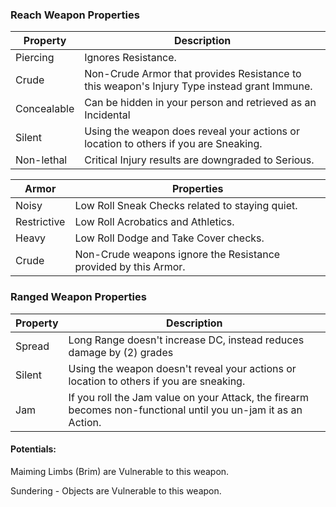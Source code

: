 ### Reach Weapon Properties	
Property | Description
---- | ----
Piercing | Ignores Resistance.
Crude | Non-Crude Armor that provides Resistance to this weapon's Injury Type instead grant Immune.
Concealable | Can be hidden in your person and retrieved as an Incidental
Silent | Using the weapon does reveal your actions or location to others if you are Sneaking.
Non-lethal | Critical Injury results are downgraded to Serious.

Armor | Properties	
---- | ----
Noisy | Low Roll Sneak Checks related to staying quiet.
Restrictive | Low Roll Acrobatics and Athletics.
Heavy | Low Roll Dodge and Take Cover checks.
Crude | Non-Crude weapons ignore the Resistance provided by this Armor.

### Ranged Weapon Properties	
Property | Description
---- | ----
Spread | Long Range doesn't increase DC, instead reduces damage by (2) grades
Silent | Using the weapon doesn't reveal your actions or location to others if you are sneaking.
Jam | If you roll the Jam value on your Attack, the firearm becomes non-functional until you un-jam it as an Action.
	
#### Potentials:	
Maiming	Limbs (Brim) are Vulnerable to this weapon.

Sundering - Objects are Vulnerable to this weapon.
